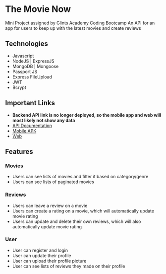 # The Movie Now

Mini Project assigned by Glints Academy Coding Bootcamp
An API for an app for users to keep up with the latest movies and create reviews

## Technologies
* Javascript
* NodeJS | ExpressJS
* MongoDB | Mongoose
* Passport JS
* Express FileUpload
* JWT
* Bcrypt

## Important Links
* **Backend API link is no longer deployed, so the mobile app and web will most likely not show any data**
* [API Documentation](https://documenter.getpostman.com/view/14556972/TzseKSTj)
* [Mobile APK](https://drive.google.com/file/d/1P4IYfuZEYamqeLUtsFRrHlbPSm5gOl4H/view)
* [Web](https://gmdbteam-a.herokuapp.com/)


## Features
### Movies
* Users can see lists of movies and filter it based on category/genre
* Users can see lists of paginated movies

### Reviews
* Users can leave a review on a movie
* Users can create a rating on a movie, which will automatically update movie rating
* Users can update and delete their own reviews, which will also automatically update movie rating

### User 
* User can register and login
* User can update their profile
* User can upload their profile picture
* User can see lists of reviews they made on their profile
